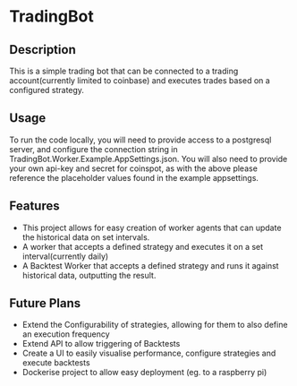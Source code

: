 # TradingBot

## Description
This is a simple trading bot that can be connected to a trading account(currently limited to coinbase) and executes trades based on a configured strategy.

## Usage
To run the code locally, you will need to provide access to a postgresql server, and configure the connection string in TradingBot.Worker.Example.AppSettings.json.
You will also need to provide your own api-key and secret for coinspot, as with the above please reference the placeholder values found in the example appsettings.

## Features
- This project allows for easy creation of worker agents that can update the historical data on set intervals.
- A worker that accepts a defined strategy and executes it on a set interval(currently daily)
- A Backtest Worker that accepts a defined strategy and runs it against historical data, outputting the result.

## Future Plans
- Extend the Configurability of strategies, allowing for them to also define an execution frequency
- Extend API to allow triggering of Backtests
- Create a UI to easily visualise performance, configure strategies and execute backtests
- Dockerise project to allow easy deployment (eg. to a raspberry pi)
